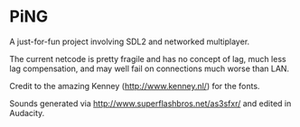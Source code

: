 PiNG
====

A just-for-fun project involving SDL2 and networked multiplayer.

The current netcode is pretty fragile and has no concept of lag, much less lag compensation, and may well fail on connections much worse than LAN.

Credit to the amazing Kenney (http://www.kenney.nl/) for the fonts.

Sounds generated via http://www.superflashbros.net/as3sfxr/ and edited in Audacity.

